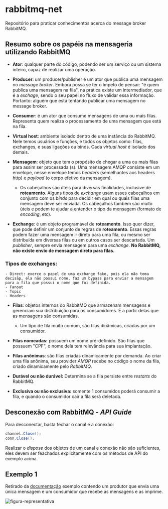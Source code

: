 # rabbitmq-net
Repositório para praticar conhecimentos acerca do message broker RabbitMQ.

## Resumo sobre os papéis na mensageria utilizando RabbitMQ

- **Ator**: qualquer parte do código, podendo ser um serviço ou um sistema inteiro, capaz de realizar uma operação. 

- **Producer**: um producer/publisher é um ator que publica uma mensagem no *message broker*. Embora possa se ter o ímpeto de pensar: "é quem publica uma mensagem na fila", na prática existe um intermediador, que é a *exchage*, sendo o seu papel no fluxo de validar essa informação. Portanto: alguém que está tentando publicar uma mensagem no message broker. 

- **Consumer**: é um ator que consume mensagens de uma ou mais filas. Representa quem realiza o processamento de uma mensagem que está na fila. 

- **Virtual host**: ambiente isolado dentro de uma instância do RabbitMQ. Nele temos usuários e funções, e todos os objetos como: filas, exchanges, e suas ligações ou binds. Cada *virtual host* é isolado dos demais. 

- **Mensagem**: objeto que tem o propósito de chegar a uma ou mais filas para assim ser processada (s). Uma mensagem AMQP consiste em um envelope, nesse envelope temos *headers* (semelhantes aos headers http) e *payload* (o corpo efetivo da mensagem). 

    - Os cabeçalhos são úteis para diversas finalidades, inclusive de **roteamento**. Alguns tipos de *exchange* usam esses cabeçalhos em conjunto com os *binds* para decidir em qual ou quais filas uma mensagem deve ser enviada. Os cabeçalhos também são muito úteis e podem te ajudar a entender o tipo da mensagem (formato de *encoding*, etc). 

- **Exchange**: é um objeto programável de **roteamento**. Isso quer dizer, que pode definir um conjunto de regras de **roteamento**. Essas regras podem fazer uma mensagem ir direto para uma fila, ou mesmo ser distribuída em diversas filas ou em outros casos ser descartada. Um *publisher*, sempre envia mensagem para uma *exchange*. **No RabbitMQ, não existe envio de mensagem direto para filas.**

### Tipos de exchanges:
    - Direct: exerce o papel de uma exchange fake, pois ela não toma decisãp, ela não possui nome, faz um bypass para enviar a mensagem para a fila que possui o nome que foi definida. 
    - Fanout
    - Topic
    - Headers

- **Filas**: objetos internos do RabbitMQ que armazenam mensagens e gerenciam sua distribuição para os consumidores. É a partir delas que as mensagens são consumidas. 
    - Um tipo de fila muito comum, são filas dinâmicas, criadas por um consumidor. 

- **Filas nomeadas:** possuem um nome pré-definido. São filas que possuem "CPF", o nome dela tem relevância para sua implantação.
- **Filas anônimas**: são filas criadas dinamicamente por demanda. Ao criar uma fila anônima, seu provider *AMQP* recebe no código o nome da fila, criado dinamicamente pelo *RabbitMQ*. 
- **Durável ou não durável:** Determina se a fila persiste entre *restarts* do RabbitMQ.
- **Exclusiva ou não exclusiva:** somente 1 consumidos poderá consumir a fila, e quando o consumidor cair a fila será deletada. 

## Desconexão com RabbitMQ - *API Guide*

Para desconectar, basta fechar o canal e a conexão: 

```cs
channel.Close();
conn.Close();
```

Realizar o *dispose* dos objetos de um canal e conexão não são suficientes, eles devem ser feachados explicitamente com os métodos de API do exemplo acima. 

## Exemplo 1
 
Retirado da [documentação](https://www.rabbitmq.com/tutorials/tutorial-one-dotnet.html) exemplo contendo um produtor que envia uma única mensagem e um consumidor que recebe as mensagens e as imprime.

![figura-representativa](https://www.rabbitmq.com/img/tutorials/python-one.png)

